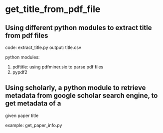 # get_title_from_pdf_file

## Using different python modules to extract title from pdf files

code: extract_title.py
output: title.csv

python modules:
1. pdftitle: using pdfminer.six to parse pdf files
2. pypdf2

## Using scholarly, a python module to retrieve metadata from google scholar search engine, to get metadata of a
given paper title

example: get_paper_info.py

